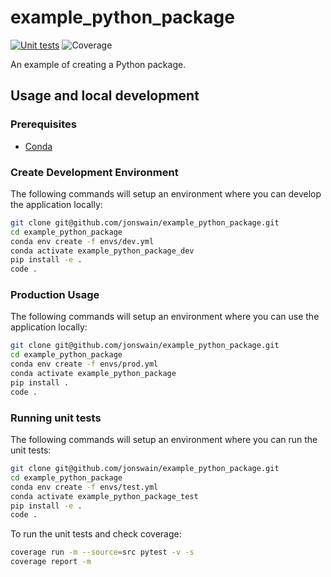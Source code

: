 # example_python_package

[![Unit tests](https://github.com/jonswain/example_python_package/actions/workflows/run_tests.yml/badge.svg)](https://github.com/jonswain/example_python_package/actions/workflows/run_tests.yml)
![Coverage](https://img.shields.io/endpoint?url=https://gist.githubusercontent.com/jonswain/6b0c50d8a21d70ec5157b625d2e9a6e0/raw/example_python_package_coverage.json)

An example of creating a Python package.

## Usage and local development

### Prerequisites

- [Conda](https://docs.conda.io/projects/conda/en/latest/user-guide/install/download.html)

### Create Development Environment

The following commands will setup an environment where you can develop the application locally:

```bash
git clone git@github.com/jonswain/example_python_package.git
cd example_python_package
conda env create -f envs/dev.yml
conda activate example_python_package_dev
pip install -e .
code .
```

### Production Usage

The following commands will setup an environment where you can use the application locally:

```bash
git clone git@github.com/jonswain/example_python_package.git
cd example_python_package
conda env create -f envs/prod.yml
conda activate example_python_package
pip install .
code .
```

### Running unit tests

The following commands will setup an environment where you can run the unit tests:

```bash
git clone git@github.com/jonswain/example_python_package.git
cd example_python_package
conda env create -f envs/test.yml
conda activate example_python_package_test
pip install -e .
code .
```

To run the unit tests and check coverage:

```bash
coverage run -m --source=src pytest -v -s
coverage report -m
```
